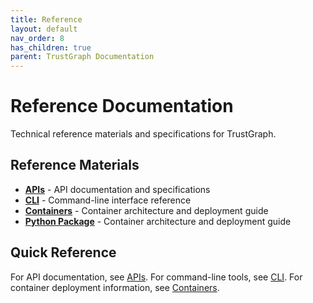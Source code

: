 ```yaml
---
title: Reference
layout: default
nav_order: 8
has_children: true
parent: TrustGraph Documentation
---
```


# Reference Documentation

Technical reference materials and specifications for TrustGraph.

## Reference Materials

- **[APIs](apis/)** - API documentation and specifications
- **[CLI](cli/)** - Command-line interface reference
- **[Containers](containers)** - Container architecture and deployment guide
- **[Python Package](python-packages)** - Container architecture and deployment guide

## Quick Reference

For API documentation, see [APIs](apis/). For command-line tools, see [CLI](cli/). For container deployment information, see [Containers](containers.md).
